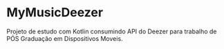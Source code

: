 # MyMusicDeezer
Projeto de estudo com Kotlin consumindo API do Deezer para trabalho de PÓS Graduação em Dispositivos Moveis.
